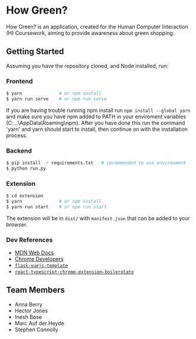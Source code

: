 # How Green?

How Green? is an application, created for the Human Computer Interaction (H) Coursework, aiming to provide awareness about green shopping.

## Getting Started

Assuming you have the repository cloned, and Node installed, run:

### Frontend

```sh
$ yarn              # or npm install
$ yarn run serve    # or npm run serve
```
If you are having trouble running npm install run `npm install --global yarn` and make sure you have npm added to PATH in your enviroment variables (C:\...\AppData\Roaming\npm). After you have done this run the command 'yarn' and yarn should start to install, then continue on with the installation process. 

### Backend

```sh
$ pip install -r requirements.txt   # recommended to use environment
$ python run.py
```

### Extension

```sh
$ cd extension
$ yarn              # or npm install
$ yarn run start    # or npm run start
```

The extension will be in `dist/` with `manifest.json` that can be added to your browser.

### Dev References

* [MDN Web Docs](https://developer.mozilla.org/en-US/docs/Mozilla/Add-ons/WebExtensions)
* [Chrome Developers](https://developer.chrome.com/docs/extensions/mv3/getstarted/)
* [`flask-vuejs-template`](https://github.com/gtalarico/flask-vuejs-template)
* [`react-typescript-chrome-extension-boilerplate`](https://github.com/sivertschou/react-typescript-chrome-extension-boilerplate)

## Team Members

* Anna Berry
* Hector Jones
* Inesh Bose
* Marc Auf der Heyde
* Stephen Connolly
